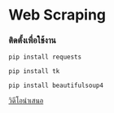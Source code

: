 # Web Scraping
### ติดตั้งเพื่อใช้งาน

```
pip install requests
```

```
pip install tk
```

```
pip install beautifulsoup4
```

[วิดีโอนำเสนอ](https://www.youtube.com/watch?v=wcEBPaWmllM)
